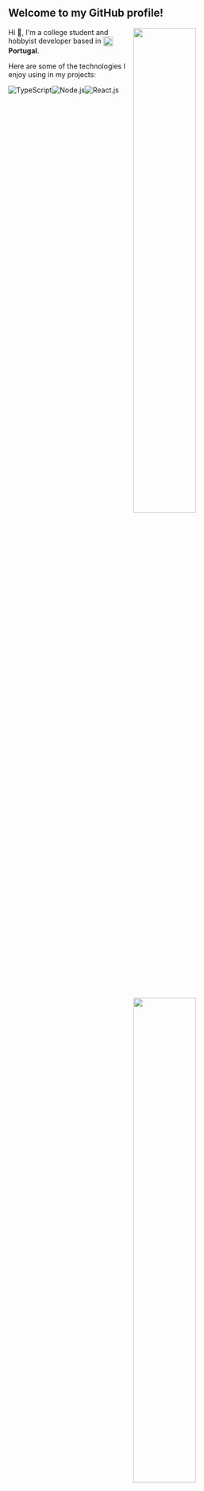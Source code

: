 ## Welcome to my GitHub profile! <img src="https://komarev.com/ghpvc/?username=jpedro058" alt="" />

<img width="50%" align="right" src="https://github-readme-stats.vercel.app/api?username=jpedro058&count_private=true&include_all_commits=true&show_icons=true&theme=dark&icon_color=fff&hide_border=true">
<img width="50%" align="right" src="https://github-readme-stats.vercel.app/api/top-langs?username=jpedro058&theme=dark&hide_border=true&layout=compact&langs_count=6">

Hi 👋, I'm a college student and hobbyist developer based in <img width="20" align="center" src="https://img.icons8.com/color/96/000000/portugal.png"/> **Portugal**.

Here are some of the technologies I enjoy using in my projects:

<img alt="TypeScript" align="center" src="https://img.shields.io/badge/-TypeScript-007acc?style=flat&logo=typescript&logoColor=white" /><img alt="Node.js" align="center" src="https://img.shields.io/badge/-Node.js-43853d?style=flat&logo=Node.js&logoColor=white" /><img alt="React.js" align="center" src="https://img.shields.io/badge/-React.js-00ffff?style=flat&logo=react&logoColor=black" />
